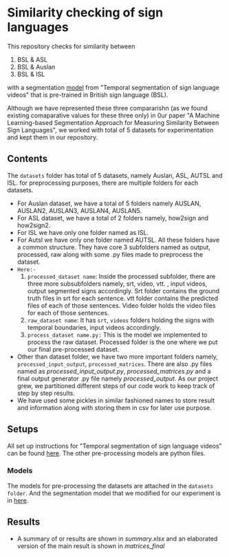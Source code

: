 # Similarity checking of sign languages

This repository checks for similarity between 
1) BSL & ASL 
2) BSL & Auslan
3) BSL & ISL

with a segmentation [model](https://github.com/tonnidas/sign-segmentation) from "Temporal segmentation of sign language videos" that is pre-trained in British sign language (BSL).

Although we have represented these three compararishn (as we found existing comaparative values for these three only) in 0ur paper "A Machine Learning-based Segmentation Approach for Measuring Similarity Between Sign Languages", we worked with total of 5 datasets for experimentation and kept them in our repository.


## Contents
<!-- ![picture](contents.png) -->
The `datasets` folder has total of $5$ datasets, namely Auslan, ASL, AUTSL and ISL. for preprocessing purposes, there are multiple folders for each datasets. 
- For Auslan dataset, we have a total of $5$ folders namely AUSLAN, AUSLAN2, AUSLAN3, AUSLAN4, AUSLAN5. 
- For ASL dataset, we have a total of 2 folders namely, how2sign and how2sign2. 
- For ISL we have only one folder named as ISL.
- For Autsl we have only one folder named AUTSL. 
All these folders have a common structure. They have core 3 subfolders named as output, processed, raw along with some .py files made to preprocess the dataset. 
-  `Here:-`
    1. `processed_dataset name`: Inside the processed subfolder, there are three more subsubfolders namely, srt, video, vtt. , input videos, output segmented signs accordingly. Srt folder contains the ground truth files in srt for each sentence. vtt folder contains the predicted files of each of those sentences. Video folder holds the video files for each of those sentences. 
    2. `raw_dataset name`: It has `srt`, `videos` folders holding the signs with temporal boundaries, input videos accordingly.
    3. `process_dataset name.py:` This is the model we implemented to process the raw  dataset. Processed folder is the one where we put our final pre-processed dataset. 
- Other than dataset folder, we have two more important folders namely, `processed_input_output`, `processed_matrices`. There are also .py files named as *processed_input_output.py*, *processed_matrices.py* and a final output generator .py file namely *processed_output*. As our project grew, we partitioned different steps of our code work to keep track of step by step results. 
- We have used some pickles in similar fashioned names to store result and information along with storing them in csv for later use purpose. 


## Setups
All set up instructions for "Temporal segmentation of sign language videos" can be found [here](https://github.com/tonnidas/sign-segmentation). The other pre-processing models are python files. 


### Models
The models for pre-processing the datasets are attached in the `datasets folder`. And the segmentation model that we modified for our experiment is in [here](https://github.com/tonnidas/sign-segmentation).

## Results
- A summary of or results are shown in *summary.xlsx* and an elaborated version of the main result is shown in *matrices_final*

<!-- ![ira_alegria result](ira.png) ![proteinas result](prro.png) -->



<!-- ![how2sign result](how2sign.png) -->